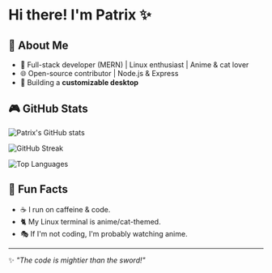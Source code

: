 # Hi there! I'm Patrix ✨

 
## 🌟 About Me
- 🤖 Full-stack developer (MERN) | Linux enthusiast | Anime & cat lover
- 🌐 Open-source contributor | Node.js & Express
- 🔄 Building a **customizable desktop**
 
## 🎮 GitHub Stats
![Patrix's GitHub stats](https://github-readme-stats.vercel.app/api?username=shoto87&show_icons=true&theme=tokyonight)



![GitHub Streak](https://streak-stats.demolab.com/?user=shoto87&theme=highcontrast&hide_border=true&border_radius=10)



![Top Languages](https://github-readme-stats.vercel.app/api/top-langs/?username=shoto87&layout=compact&theme=tokyonight)

## 🎉 Fun Facts
- ☕ I run on caffeine & code.
- 🐈 My Linux terminal is anime/cat-themed.
- 🎭 If I'm not coding, I'm probably watching anime.

 
---
✨ _"The code is mightier than the sword!"_

